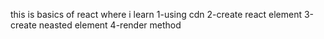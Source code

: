 this is basics of react where i learn
1-using cdn
2-create react element
3-create neasted element
4-render method

